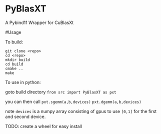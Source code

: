 # PyBlasXT
A Pybind11 Wrapper for CuBlasXt

#Usage

To build:

```
git clone <repo>
cd <repo>
mkdir build
cd build
cmake ..
make
```

To use in python:

goto build directory
`from src import PyBlasXT as pxt`


you can then call
`pxt.sgemm(a,b,devices)`
`pxt.dgemm(a,b,devices)`

note `devices` is a numpy array consisting of gpus to use `[0,1]` for the first and second device.

TODO:
create a wheel for easy install


